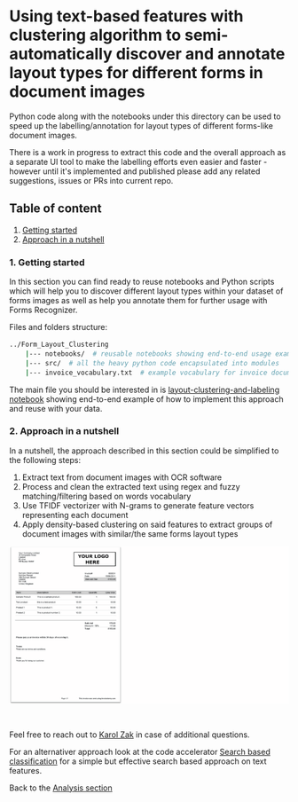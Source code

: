 # Using text-based features with clustering algorithm to semi-automatically discover and annotate layout types for different forms in document images

Python code along with the notebooks under this directory can be used to speed up the labelling/annotation for layout types of different forms-like document images.

There is a work in progress to extract this code and the overall approach as a separate UI tool to make the labelling efforts even easier and faster - however until it's implemented and published please add any related suggestions, issues or PRs into current repo.

## Table of content

1. [Getting started](#1-Getting-started)
2. [Approach in a nutshell](#2-Approach-in-a-nutshell)  
<!-- 3. [Detailed steps](#3-Detailed-steps)    -->

### 1. Getting started

In this section you can find ready to reuse notebooks and Python scripts which will help you to discover different layout types within your dataset of forms images as well as help you annotate them for further usage with Forms Recognizer.

Files and folders structure:

```bash
../Form_Layout_Clustering
    |--- notebooks/  # reusable notebooks showing end-to-end usage example
    |--- src/  # all the heavy python code encapsulated into modules
    |--- invoice_vocabulary.txt  # example vocabulary for invoice documents
```

The main file you should be interested in is [layout-clustering-and-labeling notebook](./notebooks/layout-clustering-and-labeling.ipynb) showing end-to-end example of how to implement this approach and reuse with your data.

### 2. Approach in a nutshell

In a nutshell, the approach described in this section could be simplified to the following steps:

1. Extract text from document images with OCR software
2. Process and clean the extracted text using regex and fuzzy matching/filtering based on words vocabulary
3. Use TFIDF vectorizer with N-grams to generate feature vectors representing each document
4. Apply density-based clustering on said features to extract groups of document images with similar/the same forms layout types

![Clustering](./docs/text-clustering-1.gif)

<!-- ### 3. Detailed steps -->

<br>

Feel free to reach out to [Karol Zak](mailto:karzak@microsoft.com) in case of additional questions.

For an alternativer approach look at the code accelerator [Search based classification](Attribute_Search_Classification/README.md) for a simple but effective search based approach on text features.

Back to the [Analysis section](../README.md)